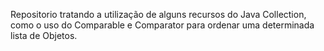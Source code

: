 Repositorio tratando a utilização de alguns recursos do Java Collection, como o uso do Comparable e Comparator para ordenar uma determinada lista de Objetos.
